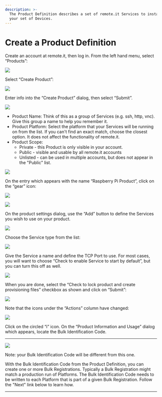 ```yaml
---
description: >-
  The Product Definition describes a set of remote.it Services to install on
  your set of Devices.
---
```


# Create a Product Definition

Create an account at remote.it, then log in.  From the left hand menu, select “Products”:

![](../../.gitbook/assets/image%20%2878%29.png)

Select “Create Product”:

![](../../.gitbook/assets/image%20%2858%29.png)

Enter info into the “Create Product” dialog, then select “Submit”.

![](../../.gitbook/assets/image%20%28119%29.png)

* Product Name: Think of this as a group of Services \(e.g. ssh, http, vnc\).  Give this group a name to help you remember it.
* Product Platform: Select the platform that your Services will be running on from the list.  If you can't find an exact match, choose the closest option.  It does not affect the functionality of remote.it.
* Product Scope: 
  * Private - this Product is only visible in your account.
  * Public - visible and usable by all remote.it accounts
  * Unlisted - can be used in multiple accounts, but does not appear in the "Public" list.

![](../../.gitbook/assets/image%20%28345%29.png)

On the entry which appears with the name “Raspberry Pi Product”, click on the “gear” icon:

![](../../.gitbook/assets/image%20%2856%29.png)

![](../../.gitbook/assets/image%20%28227%29.png)

On the product settings dialog, use the “Add” button to define the Services you wish to use on your product.  

![](../../.gitbook/assets/image%20%28274%29.png)

Choose the Service type from the list:

![](../../.gitbook/assets/image%20%28325%29.png)

Give the Service a name and define the TCP Port to use.  For most cases, you will want to choose “Check to enable Service to start by default”, but you can turn this off as well.

![](../../.gitbook/assets/image%20%28344%29.png)

When you are done, select the “Check to lock product and create provisioning files” checkbox as shown and click on “Submit”:

![](../../.gitbook/assets/image%20%28261%29.png)

Note that the icons under the “Actions” column have changed:

![](../../.gitbook/assets/image%20%28375%29.png)

Click on the circled “i” icon.  On the “Product Information and Usage” dialog which appears, locate the Bulk Identification Code.  
****

![](../../.gitbook/assets/image%20%28265%29.png)

Note: your Bulk Identification Code will be different from this one.  

With the Bulk Identification Code from the Product Definition, you can create one or more Bulk Registrations.  Typically a Bulk Registration might match a production run of Platforms.  The Bulk Identification Code needs to be written to each Platform that is part of a given Bulk Registration.  Follow the "Next" link below to learn how.  
****

